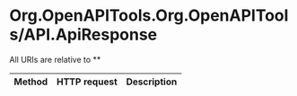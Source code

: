 # Org.OpenAPITools.Org.OpenAPITools/API.ApiResponse

All URIs are relative to **

Method | HTTP request | Description
------------- | ------------- | -------------


